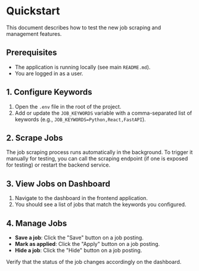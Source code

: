 # Quickstart

This document describes how to test the new job scraping and management features.

## Prerequisites
- The application is running locally (see main `README.md`).
- You are logged in as a user.

## 1. Configure Keywords
1.  Open the `.env` file in the root of the project.
2.  Add or update the `JOB_KEYWORDS` variable with a comma-separated list of keywords (e.g., `JOB_KEYWORDS=Python,React,FastAPI`).

## 2. Scrape Jobs
The job scraping process runs automatically in the background. To trigger it manually for testing, you can call the scraping endpoint (if one is exposed for testing) or restart the backend service.

## 3. View Jobs on Dashboard
1.  Navigate to the dashboard in the frontend application.
2.  You should see a list of jobs that match the keywords you configured.

## 4. Manage Jobs
- **Save a job**: Click the "Save" button on a job posting.
- **Mark as applied**: Click the "Apply" button on a job posting.
- **Hide a job**: Click the "Hide" button on a job posting.

Verify that the status of the job changes accordingly on the dashboard.
